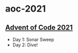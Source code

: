 # aoc-2021

## [Advent of Code 2021](https://adventofcode.com/2021)

- Day 1: Sonar Sweep
- Day 2: Dive!
